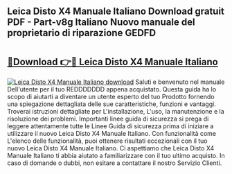 ## Leica Disto X4 Manuale Italiano Download gratuit PDF - Part-v8g Italiano Nuovo manuale del proprietario di riparazione GEDFD

# <h2><a href="http://df9atd.blite.top/?on=Leica+Disto+X4+Manuale+Italiano">🔗Download 👉🔴 Leica Disto X4 Manuale Italiano</a></h2>

[![Leica Disto X4 Manuale Italiano download](https://i.imgur.com/lujVjoI.png)](http://df9atd.blite.top/?on=Leica+Disto+X4+Manuale+Italiano)
Saluti e benvenuto nel manuale Dell'utente per il tuo REDDDDDDD appena acquistato. Questa guida ha lo scopo di aiutarti a diventare un utente esperto del tuo Prodotto fornendo una spiegazione dettagliata delle sue caratteristiche, funzioni e vantaggi. Troverai istruzioni dettagliate per L'installazione, L'uso, la manutenzione e la risoluzione dei problemi. Importanti linee guida di sicurezza si prega di leggere attentamente tutte le Linee Guida di sicurezza prima di iniziare a utilizzare il nuovo Leica Disto X4 Manuale Italiano. Con funzionalità come L'elenco delle funzionalità, puoi ottenere risultati eccezionali con il tuo nuovo Leica Disto X4 Manuale Italiano. Ci aspettiamo che Leica Disto X4 Manuale Italiano ti abbia aiutato a familiarizzare con il tuo ultimo acquisto. In caso di domande o dubbi, non esitare a contattare il nostro Servizio Clienti.

